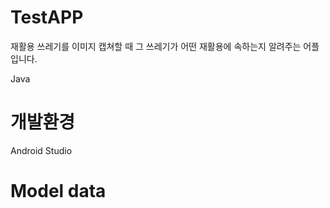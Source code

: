 # TestAPP

재활용 쓰레기를 이미지 캡쳐할 때 그 쓰레기가 어떤 재활용에 속하는지 알려주는 어플입니다.

Java 

# 개발환경
Android Studio 

# Model data 
